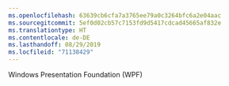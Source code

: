 ```yaml
---
ms.openlocfilehash: 63639cb6cfa7a3765ee79a0c3264bfc6a2e04aac
ms.sourcegitcommit: 5ef0d02cb57c7153fd9d5417cdcad45665af832e
ms.translationtype: HT
ms.contentlocale: de-DE
ms.lasthandoff: 08/29/2019
ms.locfileid: "71138429"
---
```

Windows Presentation Foundation (WPF)